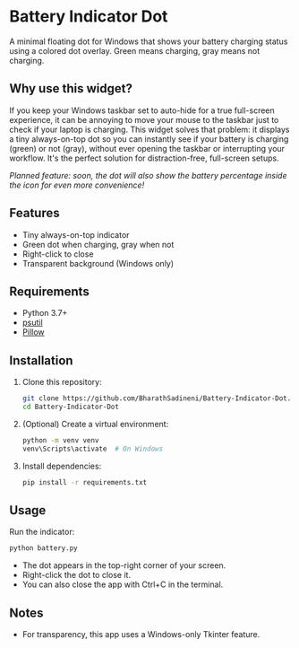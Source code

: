 # Battery Indicator Dot

A minimal floating dot for Windows that shows your battery charging status using a colored dot overlay. Green means charging, gray means not charging.

## Why use this widget?
If you keep your Windows taskbar set to auto-hide for a true full-screen experience, it can be annoying to move your mouse to the taskbar just to check if your laptop is charging. This widget solves that problem: it displays a tiny always-on-top dot so you can instantly see if your battery is charging (green) or not (gray), without ever opening the taskbar or interrupting your workflow. It's the perfect solution for distraction-free, full-screen setups.

*Planned feature: soon, the dot will also show the battery percentage inside the icon for even more convenience!*

## Features
- Tiny always-on-top indicator
- Green dot when charging, gray when not
- Right-click to close
- Transparent background (Windows only)

## Requirements
- Python 3.7+
- [psutil](https://pypi.org/project/psutil/)
- [Pillow](https://pypi.org/project/Pillow/)

## Installation
1. Clone this repository:
   ```sh
   git clone https://github.com/BharathSadineni/Battery-Indicator-Dot.git
   cd Battery-Indicator-Dot
   ```
2. (Optional) Create a virtual environment:
   ```sh
   python -m venv venv
   venv\Scripts\activate  # On Windows
   ```
3. Install dependencies:
   ```sh
   pip install -r requirements.txt
   ```

## Usage
Run the indicator:
```sh
python battery.py
```
- The dot appears in the top-right corner of your screen.
- Right-click the dot to close it.
- You can also close the app with Ctrl+C in the terminal.

## Notes
- For transparency, this app uses a Windows-only Tkinter feature. 